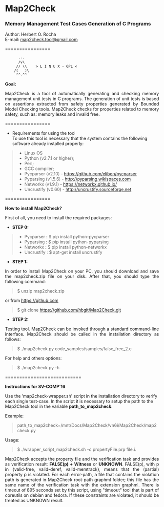 <h1>Map2Check</h1>
<h3>Memory Management Test Cases Generation of C Programs</h3>

Author: Herbert O. Rocha <br>
E-mail: map2check.tool@gmail.com

================ 

          .-.          
          /v\
         // \\    > L I N U X - GPL <
        /(   )\
         ^^-^^
         

<b>Goal:</b> 
<p align="justify">
     Map2Check is a tool of automatically generating and checking memory management unit tests in C programs. 
     The generation of unit tests is based on assertions extracted from safety properties generated by Bounded Model 
     Checking tools. Map2Check checks for properties related to memory safety, such as: memory leaks and invalid free.
</p>

================

- Requirements for using the tool<br>
To use this tool is necessary that the system contains the following software already installed properly:

> - Linux OS
> - Python (v2.7.1 or higher);
> - Perl;
> - GCC compiler; 
> - Pycparser (v2.10) - https://github.com/eliben/pycparser
> - Pyparsing (v1.5.6) - http://pyparsing.wikispaces.com
> - Networkx (v1.9.1) - https://networkx.github.io/
> - Uncrustify (v0.60) - http://uncrustify.sourceforge.net


================


<b>How to install Map2Check?</b>

<p align="justify">
First of all, you need to install the required packages:
</p>

- <b>STEP 0:</b>

> - Pycparser : $ pip install python-pycparser
> - Pyparsing : $ pip install python-pyparsing
> - Networkx  : $ pip install python-networkx
> - Uncrustify : $ apt-get install uncrustify


- <b>STEP 1:</b>

<p align="justify">
In order to install Map2Check on your PC, you should download and save the map2check.zip file on your disk. 
After that, you should type the following command:
</p>

> $ unzip map2check.zip

or from https://github.com

> $ git clone https://github.com/hbgit/Map2Check.git

- <b>STEP 2:</b>

<p align="justify">
Testing tool. Map2Check can be invoked through a standard command-line interface. Map2Check should be called 
in the installation directory as follows:  
</p>

> $ ./map2check.py code_samples/samples/false_free_2.c 

For help and others options: 

> $ ./map2check.py -h



===========================

<b> Instructions for SV-COMP'16 </b>

Use the 'map2check-wrapper.sh' script in the installation directory to verify each single test-case. 
In the script it is necessary to setup the path to the Map2Check tool in the variable <b>path_to_map2check</b>. 

Example: 
 
> path_to_map2check=/mnt/Docs/Map2Check/vn6i/Map2Check/map2check.py

Usage: 

> $ ./wrapper_script_map2check.sh -c propertyFile.prp file.i.

<p align="justify">
Map2Check accepts the property file and the verification task and provides as verification result:
<b>FALSE(p) + Witness</b> or <b>UNKNOWN</b>. 
FALSE(p), with p in {valid-free, valid-deref, valid-memtrack}, means that the (partial) 
property p is violated. 
For each error-path, a file that contains the violation
path is generated in Map2Check root-path graphml folder; this file has the same name
of the verification task with the extension </b>graphml</b>.
There is timeout of 895 seconds set by this script, using "timeout" tool that is part of coreutils 
on debian and fedora. If these constraints are violated, it should be treated as UNKNOWN result. 
</p>




